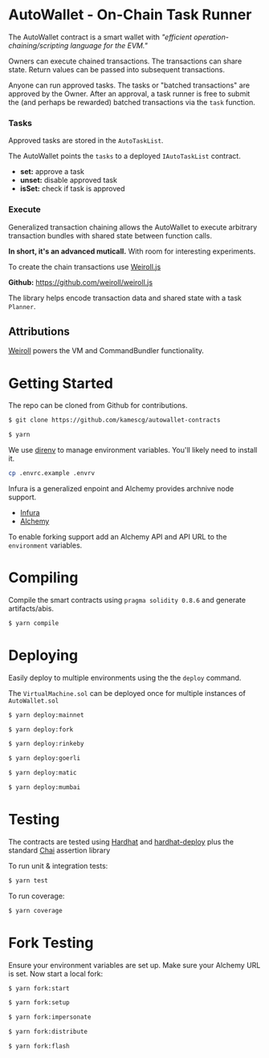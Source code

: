 # AutoWallet - On-Chain Task Runner

The AutoWallet contract is a smart wallet with *"efficient operation-chaining/scripting language for the EVM."*

Owners can execute chained transactions. The transactions can share state. Return values can be passed into subsequent transactions.

Anyone can run approved tasks. The tasks or "batched transactions" are approved by the Owner. After an approval, a task runner is free to submit the (and perhaps be rewarded) batched transactions via the `task` function.

### Tasks
Approved tasks are stored in the `AutoTaskList`. 

The AutoWallet points the `tasks` to a deployed `IAutoTaskList` contract.

- **set:** approve a task
- **unset:** disable approved task
- **isSet:** check if task is approved

### Execute
Generalized transaction chaining allows the AutoWallet to execute arbitrary transaction bundles with shared state between function calls.

**In short, it's an advanced muticall.** With room for interesting experiments.

To create the chain transactions use [Weiroll.js](https://github.com/weiroll/weiroll.js)

**Github:** https://github.com/weiroll/weiroll.js

The library helps encode transaction data and shared state with a task `Planner`.

 ## Attributions
[Weiroll](https://github.com/weiroll/weiroll) powers the VM and CommandBundler functionality.

# Getting Started

The repo can be cloned from Github for contributions.

```sh
$ git clone https://github.com/kamescg/autowallet-contracts
```

```sh
$ yarn
```

We use [direnv](https://direnv.net/) to manage environment variables.  You'll likely need to install it.

```sh
cp .envrc.example .envrv
```

Infura is a generalized enpoint and Alchemy provides archnive node support.

- [Infura](https://infura.io/)<br/>
- [Alchemy](https://www.alchemy.com/)

To enable forking support add an Alchemy API and API URL to the `environment` variables.

# Compiling
Compile the smart contracts using `pragma solidity 0.8.6` and generate artifacts/abis.

```sh
$ yarn compile
```

# Deploying
Easily deploy to multiple environments using the the `deploy` command.

The `VirtualMachine.sol` can be deployed once for multiple instances of `AutoWallet.sol`

```sh
$ yarn deploy:mainnet
```
```sh
$ yarn deploy:fork
```
```sh
$ yarn deploy:rinkeby
```
```sh
$ yarn deploy:goerli
```
```sh
$ yarn deploy:matic
```
```sh
$ yarn deploy:mumbai
```
# Testing

The contracts are tested using [Hardhat](https://hardhat.dev) and [hardhat-deploy](https://github.com/wighawag/hardhat-deploy) plus the standard [Chai](https://www.chaijs.com/) assertion library 

To run unit & integration tests:

```sh
$ yarn test
```

To run coverage:

```sh
$ yarn coverage
```

# Fork Testing

Ensure your environment variables are set up.  Make sure your Alchemy URL is set.  Now start a local fork:

```sh
$ yarn fork:start
```

```sh
$ yarn fork:setup
```
```sh
$ yarn fork:impersonate
```
```sh
$ yarn fork:distribute
```
```sh
$ yarn fork:flash
```
